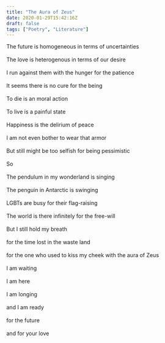 ```yaml
---
title: "The Aura of Zeus"
date: 2020-01-29T15:42:16Z
draft: false
tags: ["Poetry", "Literature"]
---
```


<p style="text-align:left">
The future is homogeneous in terms of uncertainties<br>
<br>
The love is heterogenous in terms of our desire<br>
<br>
I run against them with the hunger for the patience<br>
<br>
It seems there is no cure for the being<br>
<br>
To die is an moral action<br>
<br>
To live is a painful state<br>
<br>
Happiness is the delirium of peace<br>
<br>
I am not even bother to wear that armor<br>
<br>
But still might be too selfish for being pessimistic<br>
<br>
So<br>
<br>
The pendulum in my wonderland is singing<br>
<br>
The penguin in Antarctic is swinging<br>
<br>
LGBTs are busy for their flag-raising<br>
<br>
The world is there infinitely for the free-will<br>
<br>
But I still hold my breath<br>
<br>
for the time lost in the waste land <br>
<br>
for the one who used to kiss my cheek with the aura of Zeus<br>
<br>
I am waiting<br>
<br>
I am here<br>
<br>
I am longing<br>
<br>
and I am ready<br>
<br>
for the future<br>
<br>
and for your love<br>
</p>
